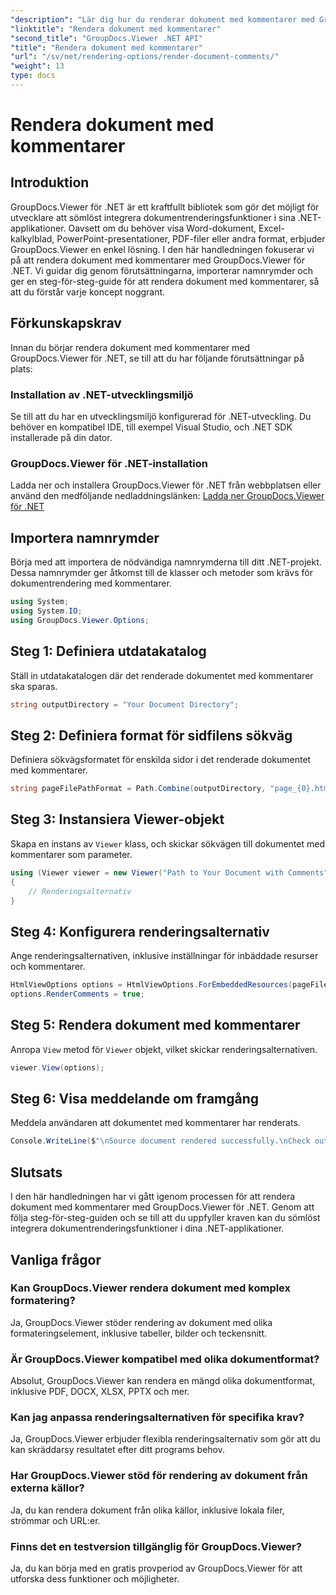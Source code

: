 ```yaml
---
"description": "Lär dig hur du renderar dokument med kommentarer med GroupDocs.Viewer för .NET. Följ vår steg-för-steg-guide för sömlös integration."
"linktitle": "Rendera dokument med kommentarer"
"second_title": "GroupDocs.Viewer .NET API"
"title": "Rendera dokument med kommentarer"
"url": "/sv/net/rendering-options/render-document-comments/"
"weight": 13
type: docs
---
```

# Rendera dokument med kommentarer

## Introduktion
GroupDocs.Viewer för .NET är ett kraftfullt bibliotek som gör det möjligt för utvecklare att sömlöst integrera dokumentrenderingsfunktioner i sina .NET-applikationer. Oavsett om du behöver visa Word-dokument, Excel-kalkylblad, PowerPoint-presentationer, PDF-filer eller andra format, erbjuder GroupDocs.Viewer en enkel lösning.
I den här handledningen fokuserar vi på att rendera dokument med kommentarer med GroupDocs.Viewer för .NET. Vi guidar dig genom förutsättningarna, importerar namnrymder och ger en steg-för-steg-guide för att rendera dokument med kommentarer, så att du förstår varje koncept noggrant.
## Förkunskapskrav
Innan du börjar rendera dokument med kommentarer med GroupDocs.Viewer för .NET, se till att du har följande förutsättningar på plats:
### Installation av .NET-utvecklingsmiljö
Se till att du har en utvecklingsmiljö konfigurerad för .NET-utveckling. Du behöver en kompatibel IDE, till exempel Visual Studio, och .NET SDK installerade på din dator.
### GroupDocs.Viewer för .NET-installation
Ladda ner och installera GroupDocs.Viewer för .NET från webbplatsen eller använd den medföljande nedladdningslänken:
[Ladda ner GroupDocs.Viewer för .NET](https://releases.groupdocs.com/viewer/net/)

## Importera namnrymder
Börja med att importera de nödvändiga namnrymderna till ditt .NET-projekt. Dessa namnrymder ger åtkomst till de klasser och metoder som krävs för dokumentrendering med kommentarer.
```csharp
using System;
using System.IO;
using GroupDocs.Viewer.Options;
```

## Steg 1: Definiera utdatakatalog
Ställ in utdatakatalogen där det renderade dokumentet med kommentarer ska sparas.
```csharp
string outputDirectory = "Your Document Directory";
```
## Steg 2: Definiera format för sidfilens sökväg
Definiera sökvägsformatet för enskilda sidor i det renderade dokumentet med kommentarer.
```csharp
string pageFilePathFormat = Path.Combine(outputDirectory, "page_{0}.html");
```
## Steg 3: Instansiera Viewer-objekt
Skapa en instans av `Viewer` klass, och skickar sökvägen till dokumentet med kommentarer som parameter.
```csharp
using (Viewer viewer = new Viewer("Path to Your Document with Comments"))
{
    // Renderingsalternativ
}
```
## Steg 4: Konfigurera renderingsalternativ
Ange renderingsalternativen, inklusive inställningar för inbäddade resurser och kommentarer.
```csharp
HtmlViewOptions options = HtmlViewOptions.ForEmbeddedResources(pageFilePathFormat);
options.RenderComments = true;
```
## Steg 5: Rendera dokument med kommentarer
Anropa `View` metod för `Viewer` objekt, vilket skickar renderingsalternativen.
```csharp
viewer.View(options);
```
## Steg 6: Visa meddelande om framgång
Meddela användaren att dokumentet med kommentarer har renderats.
```csharp
Console.WriteLine($"\nSource document rendered successfully.\nCheck output in {outputDirectory}.");
```

## Slutsats
I den här handledningen har vi gått igenom processen för att rendera dokument med kommentarer med GroupDocs.Viewer för .NET. Genom att följa steg-för-steg-guiden och se till att du uppfyller kraven kan du sömlöst integrera dokumentrenderingsfunktioner i dina .NET-applikationer.
## Vanliga frågor
### Kan GroupDocs.Viewer rendera dokument med komplex formatering?
Ja, GroupDocs.Viewer stöder rendering av dokument med olika formateringselement, inklusive tabeller, bilder och teckensnitt.
### Är GroupDocs.Viewer kompatibel med olika dokumentformat?
Absolut, GroupDocs.Viewer kan rendera en mängd olika dokumentformat, inklusive PDF, DOCX, XLSX, PPTX och mer.
### Kan jag anpassa renderingsalternativen för specifika krav?
Ja, GroupDocs.Viewer erbjuder flexibla renderingsalternativ som gör att du kan skräddarsy resultatet efter ditt programs behov.
### Har GroupDocs.Viewer stöd för rendering av dokument från externa källor?
Ja, du kan rendera dokument från olika källor, inklusive lokala filer, strömmar och URL:er.
### Finns det en testversion tillgänglig för GroupDocs.Viewer?
Ja, du kan börja med en gratis provperiod av GroupDocs.Viewer för att utforska dess funktioner och möjligheter.